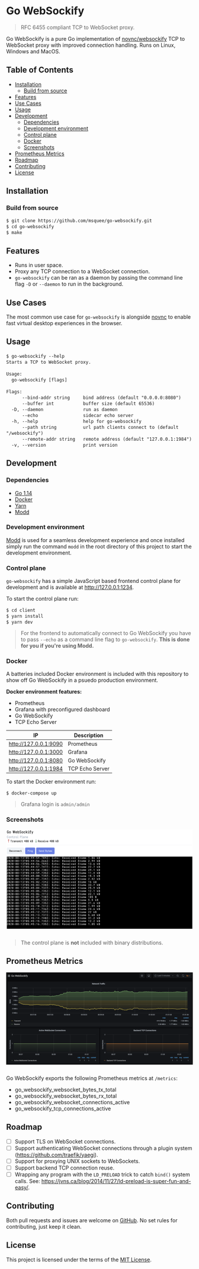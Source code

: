 # Go WebSockify
> RFC 6455 compliant TCP to WebSocket proxy.

Go WebSockify is a pure Go implementation of [novnc/websockify](https://github.com/novnc/websockify) TCP to WebSocket proxy with improved connection handling. Runs on Linux, Windows and MacOS.

## Table of Contents
- [Installation](#installation)
  - [Build from source](#build-from-source)
- [Features](#features)
- [Use Cases](#use-cases)
- [Usage](#usage)
- [Development](#development)
  - [Dependencies](#dependencies)
  - [Development environment](#development-environment)
  - [Control plane](#control-plane)
  - [Docker](#docker)
  - [Screenshots](#screenshots)
- [Prometheus Metrics](#prometheus-metrics)
- [Roadmap](#roadmap)
- [Contributing](#contributing)
- [License](#license)

## Installation

### Build from source
```shell
$ git clone https://github.com/msquee/go-websockify.git
$ cd go-websockify
$ make
```

## Features
- Runs in user space.
- Proxy any TCP connection to a WebSocket connection.
- `go-websockify` can be ran as a daemon by passing the command line flag `-D` or `--daemon` to run in the background.

## Use Cases
The most common use case for `go-websockify` is alongside [novnc](https://github.com/novnc) to enable fast virtual desktop experiences in the browser. 

## Usage
```
$ go-websockify --help
Starts a TCP to WebSocket proxy.

Usage:
  go-websockify [flags]

Flags:
      --bind-addr string     bind address (default "0.0.0.0:8080")
      --buffer int           buffer size (default 65536)
  -D, --daemon               run as daemon
      --echo                 sidecar echo server
  -h, --help                 help for go-websockify
      --path string          url path clients connect to (default "/websockify")
      --remote-addr string   remote address (default "127.0.0.1:1984")
  -v, --version              print version
```

## Development

### Dependencies
- [Go 1.14](https://golang.org/doc/devel/release.html#go1.14)
- [Docker](https://docs.docker.com/get-docker/)
- [Yarn](https://yarnpkg.com/getting-started/install)
- [Modd](https://github.com/cortesi/modd)

### Development environment
[Modd](https://github.com/cortesi/modd) is used for a seamless development experience and once installed simply run the command `modd` in the root directory of this project to start the development environment.

### Control plane
`go-websockify` has a simple JavaScript based frontend control plane for development and is available at http://127.0.0.1:1234.

To start the control plane run:
```shell
$ cd client
$ yarn install
$ yarn dev
```

> For the frontend to automatically connect to Go WebSockify you have to pass `--echo` as a command line flag to `go-websockify`. **This is done for you if you're using Modd.**

### Docker
A batteries included Docker environment is included with this repository to show off Go WebSockify in a psuedo production environment.

**Docker environment features:**
- Prometheus
- Grafana with preconfigured dashboard
- Go WebSockify
- TCP Echo Server

|IP|Description|
--|--
|http://127.0.0.1:9090|Prometheus|
|http://127.0.0.1:3000|Grafana|
|http://127.0.0.1:8080|Go WebSockify|
|http://127.0.0.1:1984|TCP Echo Server|

To start the Docker environment run:
```shell
$ docker-compose up
```

> Grafana login is `admin/admin`

### Screenshots
<img align="center" src="screenshots/go-websockify-control-plane.png" style="padding-bottom: 1em;">

> The control plane is **not** included with binary distributions.

## Prometheus Metrics
<img align="center" src="screenshots/metrics.png" style="padding-bottom: 1em;">

Go WebSockify exports the following Prometheus metrics at `/metrics`:
- go_websockify_websocket_bytes_tx_total
- go_websockify_websocket_bytes_rx_total
- go_websockify_websocket_connections_active
- go_websockify_tcp_connections_active

## Roadmap
- [ ] Support TLS on WebSocket connections.
- [ ] Support authenticating WebSocket connections through a plugin system (https://github.com/traefik/yaegi).
- [ ] Support for proxying UNIX sockets to WebSockets.
- [ ] Support backend TCP connection reuse.
- [ ] Wrapping any program with the `LD_PRELOAD` trick to catch `bind()` system calls. See: https://jvns.ca/blog/2014/11/27/ld-preload-is-super-fun-and-easy/.

## Contributing
Both pull requests and issues are welcome on [GitHub](https://github.com/msquee/go-websockify). No set rules for contributing, just keep it clean.

## License
This project is licensed under the terms of the [MIT License](https://github.com/msquee/go-websockify/blob/master/LICENSE.md).
